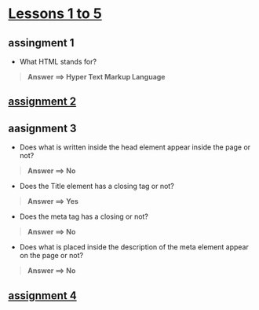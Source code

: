 # [Lessons 1 to 5](https://elzero.org/html-assignments-lesson-from-1-to-5/)

## assingment 1 
* What HTML stands for?

> **Answer ==> Hyper Text Markup Language**

## [assignment 2](./assignment2.html)

## aasignment 3
* Does what is written inside the head element appear inside the page or not?

> **Answer ==> No**

* Does the Title element has a closing tag or not? 

> **Answer ==> Yes**

* Does the meta tag has a closing or not? 

> **Answer ==> No**

* Does what is placed inside the description of the meta element appear on the page or not?

> **Answer ==> No**

## [assignment 4](./assignment4.html)
